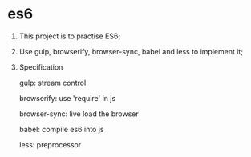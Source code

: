 # es6

1. This project is to practise ES6;

2. Use gulp, browserify, browser-sync, babel and less to implement it;

3. Specification

    gulp: stream control

    browserify: use 'require' in js

    browser-sync: live load the browser

    babel: compile es6 into js

    less: preprocessor

